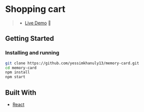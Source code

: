 # Shopping cart

> - [Live Demo](https://shopping-cart-dun-nine.vercel.app/) :convenience_store:

## Getting Started

### Installing and running

```bash
git clone https://github.com/yessimkhanuly13/memory-card.git
cd memory-card
npm install
npm start
```

## Built With

- [React](https://reactjs.org/)